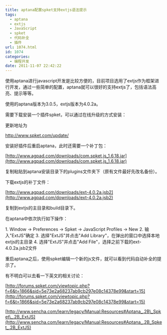 ```yaml
---
title: aptana配置spket支持extjs语法提示
tags:
  - aptana
  - extjs
  - JavaScript
  - spket
  - 代码补全
  - 插件
url: 1074.html
id: 1074
categories:
  - 编程开发
date: 2011-11-07 22:42:22
---
```


使用aptana进行javascript开发是比较方便的，目前项目选用了extjs作为框架进行开发，通过一些简单的配置，aptana就可以很好的支持extjs了，包括语法高亮、提示等等。  

使用的aptana版本为3.0.5，extjs版本为4.0.2a。  

需要下载安装一个插件spket，可以通过在线升级的方式安装：  

更新地址为

http://www.spket.com/update/

安装好插件后重启aptana，此时还需要一个补丁包：  

[http://www.agpad.com/downloads/com.spket.js_1.6.18.jar](http://www.agpad.com/downloads/com.spket.js_1.6.18.jar)  

复制粘贴到aptana安装目录下的plugins文件夹下（原有文件最好先改名备份）。  

下载extjs的补丁文件：  

[http://www.agpad.com/downloads/ext-4.0.2a.jsb2](http://www.agpad.com/downloads/ext-4.0.2a.jsb2)  

复制到extjs的主目录和build目录下。  

在aptana中依次执行如下操作：  

1\. Window → Preferences → Spket → JavaScript Profiles → New 2. 输入"ExtJS"确定 3. 选择"ExtJS"并点击"Add Library"，在弹出的窗口中选择本地extjs的主目录 4. 选择"ExtJS"并点击"Add File"，选择之前下载的ext-4.0.2a.jsb2文件  

重启aptana之后，使用spket编辑一个新的js文件，就可以看到代码自动补全的提示了。  

有不明白可以去看一下英文的相关讨论：  

[http://forums.spket.com/viewtopic.php?f=6&t=1866&sid=5e73e2a68237ab9cb297e08c14378e99&start=15](http://forums.spket.com/viewtopic.php?f=6&t=1866&sid=5e73e2a68237ab9cb297e08c14378e99&start=15)  

[http://www.sencha.com/learn/legacy/Manual:Resources#Aptana_.2B\_Spket\_.2B_ExtJS](http://www.sencha.com/learn/legacy/Manual:Resources#Aptana_.2B_Spket_.2B_ExtJS)